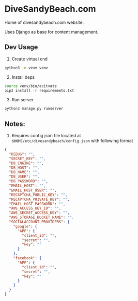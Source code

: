 # DiveSandyBeach.com

Home of divesandybeach.com website.

Uses Django as base for content management.

## Dev Usage

1. Create virtual end

```sh
python3 -m venv venv
```

2. Install deps

```sh
source venv/bin/acitvate
pip3 install -r requirements.txt
```

3. Run server

```sh
python3 manage.py runserver
```

## Notes:

1. Requires config json file located at `$HOME/etc/divesandybeach/config.json` with following format

```json
{
  "DEBUG": "",
  "SECRET_KEY": "",
  "DB_ENGINE": "",
  "DB_HOST": "",
  "DB_NAME": "",
  "DB_USER": "",
  "DB_PASSWORD": "",
  "EMAIL_HOST": "",
  "EMAIL_HOST_USER": "",
  "RECAPTCHA_PUBLIC_KEY": "",
  "RECAPTCHA_PRIVATE_KEY": "",
  "EMAIL_HOST_PASSWORD": "",
  "AWS_ACCESS_KEY_ID": "",
  "AWS_SECRET_ACCESS_KEY": "",
  "AWS_STORAGE_BUCKET_NAME": "",
  "SOCIALACCOUNT_PROVIDERS": {
    "google": {
      "APP": {
        "client_id": "",
        "secret": "",
        "key": ""
      }
    },
    "facebook": {
      "APP": {
        "client_id": "",
        "secret": "",
        "key": ""
      }
    }
  }
}
```
